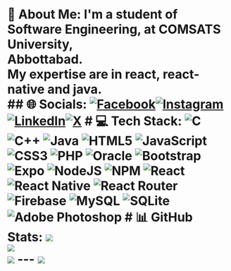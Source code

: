 # 💫 About Me: I'm a student of Software Engineering, at COMSATS University, <br>Abbottabad.<br>My expertise are in react, react-native and java.<br> ## 🌐 Socials: [![Facebook](https://img.shields.io/badge/Facebook-%231877F2.svg?logo=Facebook&logoColor=white)](https://www.facebook.com/yammikhan.yammikhan)[![Instagram](https://img.shields.io/badge/Instagram-%23E4405F.svg?logo=Instagram&logoColor=white)](https://instagram.com/itxx.__.yaman) [![LinkedIn](https://img.shields.io/badge/LinkedIn-%230077B5.svg?logo=linkedin&logoColor=white)](https://www.linkedin.com/in/yamman-hussain-a92245262/)[![X](https://img.shields.io/badge/X-black.svg?logo=X&logoColor=white)](https://x.com/Yammi276) # 💻 Tech Stack: ![C](https://img.shields.io/badge/c-%2300599C.svg?style=for-the-badge&logo=c&logoColor=white) ![C++](https://img.shields.io/badge/c++-%2300599C.svg?style=for-the-badge&logo=c%2B%2B&logoColor=white) ![Java](https://img.shields.io/badge/java-%23ED8B00.svg?style=for-the-badge&logo=openjdk&logoColor=white) ![HTML5](https://img.shields.io/badge/html5-%23E34F26.svg?style=for-the-badge&logo=html5&logoColor=white) ![JavaScript](https://img.shields.io/badge/javascript-%23323330.svg?style=for-the-badge&logo=javascript&logoColor=%23F7DF1E) ![CSS3](https://img.shields.io/badge/css3-%231572B6.svg?style=for-the-badge&logo=css3&logoColor=white) ![PHP](https://img.shields.io/badge/php-%23777BB4.svg?style=for-the-badge&logo=php&logoColor=white) ![Oracle](https://img.shields.io/badge/Oracle-F80000?style=for-the-badge&logo=oracle&logoColor=white) ![Bootstrap](https://img.shields.io/badge/bootstrap-%238511FA.svg?style=for-the-badge&logo=bootstrap&logoColor=white) ![Expo](https://img.shields.io/badge/expo-1C1E24?style=for-the-badge&logo=expo&logoColor=#D04A37) ![NodeJS](https://img.shields.io/badge/node.js-6DA55F?style=for-the-badge&logo=node.js&logoColor=white) ![NPM](https://img.shields.io/badge/NPM-%23CB3837.svg?style=for-the-badge&logo=npm&logoColor=white) ![React](https://img.shields.io/badge/react-%2320232a.svg?style=for-the-badge&logo=react&logoColor=%2361DAFB) ![React Native](https://img.shields.io/badge/react_native-%2320232a.svg?style=for-the-badge&logo=react&logoColor=%2361DAFB) ![React Router](https://img.shields.io/badge/React_Router-CA4245?style=for-the-badge&logo=react-router&logoColor=white) ![Firebase](https://img.shields.io/badge/Firebase-039BE5?style=for-the-badge&logo=Firebase&logoColor=white) ![MySQL](https://img.shields.io/badge/mysql-%2300000f.svg?style=for-the-badge&logo=mysql&logoColor=white) ![SQLite](https://img.shields.io/badge/sqlite-%2307405e.svg?style=for-the-badge&logo=sqlite&logoColor=white) ![Adobe Photoshop](https://img.shields.io/badge/adobe%20photoshop-%2331A8FF.svg?style=for-the-badge&logo=adobe%20photoshop&logoColor=white) # 📊 GitHub Stats: ![](https://github-readme-stats.vercel.app/api?username=Yamman&theme=dark&hide_border=false&include_all_commits=false&count_private=false)<br/> ![](https://github-readme-streak-stats.herokuapp.com/?user=Yamman&theme=dark&hide_border=false)<br/> ![](https://github-readme-stats.vercel.app/api/top-langs/?username=Yamman&theme=dark&hide_border=false&include_all_commits=false&count_private=false&layout=compact) --- [![](https://visitcount.itsvg.in/api?id=Yamman&icon=0&color=0)](https://visitcount.itsvg.in) <!-- Proudly created with GPRM ( https://gprm.itsvg.in ) -->
